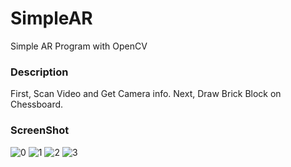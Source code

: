 # SimpleAR
Simple AR Program with OpenCV

### Description
First, Scan Video and Get Camera info.
Next, Draw Brick Block on Chessboard.

### ScreenShot
![0](https://github.com/user-attachments/assets/b71b885b-22c9-4f55-a83b-8708608dae66)
![1](https://github.com/user-attachments/assets/92b1d283-fc0c-48fd-9d81-a6c3eae18bcb)
![2](https://github.com/user-attachments/assets/613fbfec-6ca7-4f75-9d91-e1c604d2e054)
![3](https://github.com/user-attachments/assets/cd8a9d05-2b36-449b-b903-cee9f799af68)
